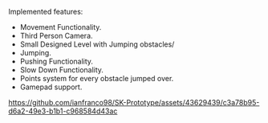 Implemented features:

- Movement Functionality.
- Third Person Camera. 
- Small Designed Level with Jumping obstacles/
- Jumping.
- Pushing Functionality.
- Slow Down Functionality.
- Points system for every obstacle jumped over.
- Gamepad support.

https://github.com/ianfranco98/SK-Prototype/assets/43629439/c3a78b95-d6a2-49e3-b1b1-c968584d43ac

